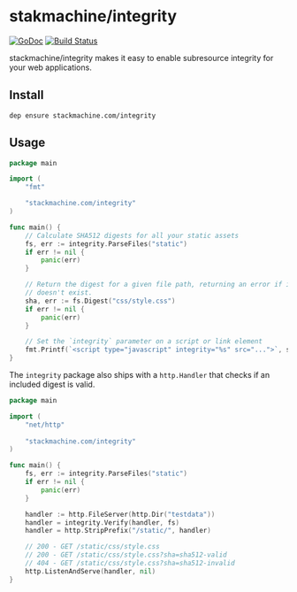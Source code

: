 # stakmachine/integrity
[![GoDoc](https://godoc.org/stackmachine.com/integrity?status.svg)](https://godoc.org/stackmachine.com/integrity) [![Build Status](https://travis-ci.org/stackmachine/integrity.svg?branch=master)](https://travis-ci.org/stackmachine/integrity)

stackmachine/integrity makes it easy to enable subresource integrity for your web
applications.

## Install

```
dep ensure stackmachine.com/integrity
```

## Usage

```go
package main

import (
    "fmt"

    "stackmachine.com/integrity"
)

func main() {
    // Calculate SHA512 digests for all your static assets
    fs, err := integrity.ParseFiles("static")
    if err != nil {
        panic(err)
    }

    // Return the digest for a given file path, returning an error if it
    // doesn't exist.
    sha, err := fs.Digest("css/style.css")
    if err != nil {
        panic(err)
    }

    // Set the `integrity` parameter on a script or link element
    fmt.Printf(`<script type="javascript" integrity="%s" src="...">`, sha)
}
```

The `integrity` package also ships with a `http.Handler` that checks if an included
digest is valid.

```go
package main

import (
    "net/http"
    
    "stackmachine.com/integrity"
)

func main() {
    fs, err := integrity.ParseFiles("static")
    if err != nil {
        panic(err)
    }

    handler := http.FileServer(http.Dir("testdata"))
    handler = integrity.Verify(handler, fs)
    handler = http.StripPrefix("/static/", handler)

    // 200 - GET /static/css/style.css 
    // 200 - GET /static/css/style.css?sha=sha512-valid
    // 404 - GET /static/css/style.css?sha=sha512-invalid
    http.ListenAndServe(handler, nil)
}
```
